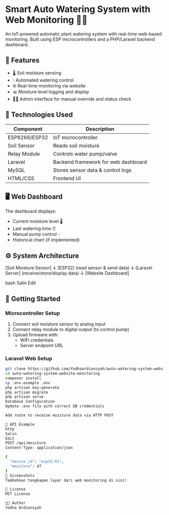 # Smart Auto Watering System with Web Monitoring 🌱💧

An IoT-powered automatic plant watering system with real-time web-based monitoring. Built using ESP microcontrollers and a PHP/Laravel backend dashboard.

## 🌟 Features

- 🌡️ Soil moisture sensing
- 💧 Automated watering control
- 🌐 Real-time monitoring via website
- 📊 Moisture level logging and display
- 🧑‍🌾 Admin interface for manual override and status check

## 🔧 Technologies Used

| Component     | Description                            |
|---------------|----------------------------------------|
| ESP8266/ESP32 | IoT microcontroller                    |
| Soil Sensor   | Reads soil moisture                    |
| Relay Module  | Controls water pump/valve              |
| Laravel       | Backend framework for web dashboard    |
| MySQL         | Stores sensor data & control logs      |
| HTML/CSS      | Frontend UI                            |

## 🖥 Web Dashboard

The dashboard displays:
- Current moisture level 🌡️
- Last watering time ⏰
- Manual pump control 💧
- Historical chart (if implemented)

## ⚙️ System Architecture

[Soil Moisture Sensor]
↓
[ESP32]
(read sensor & send data)
↓
[Laravel Server]
(receive/store/display data)
↓
[Website Dashboard]

bash
Salin
Edit

## 🚀 Getting Started

### Microcontroller Setup

1. Connect soil moisture sensor to analog input
2. Connect relay module to digital output (to control pump)
3. Upload firmware with:
   - WiFi credentials
   - Server endpoint URL

### Laravel Web Setup

```bash
git clone https://github.com/Yodhaardiansyah/auto-watering-system-website-monitoring.git
cd auto-watering-system-website-monitoring
composer install
cp .env.example .env
php artisan key:generate
php artisan migrate
php artisan serve
Database Configuration
Update .env file with correct DB credentials

Add route to receive moisture data via HTTP POST

🧪 API Example
http
Salin
Edit
POST /api/moisture
Content-Type: application/json

{
  "device_id": "esp32-01",
  "moisture": 47
}
📸 Screenshots
Tambahkan tangkapan layar dari web monitoring di sini!

📜 License
MIT License

👨‍💻 Author
Yodha Ardiansyah
